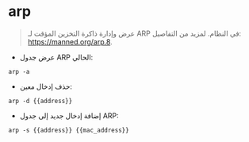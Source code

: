 # arp

> عرض وإدارة ذاكرة التخزين المؤقت لـ ARP في النظام.
> لمزيد من التفاصيل: <https://manned.org/arp.8>.

- عرض جدول ARP الحالي:

`arp -a`

- حذف إدخال معين:

`arp -d {{address}}`

- إضافة إدخال جديد إلى جدول ARP:

`arp -s {{address}} {{mac_address}}`
